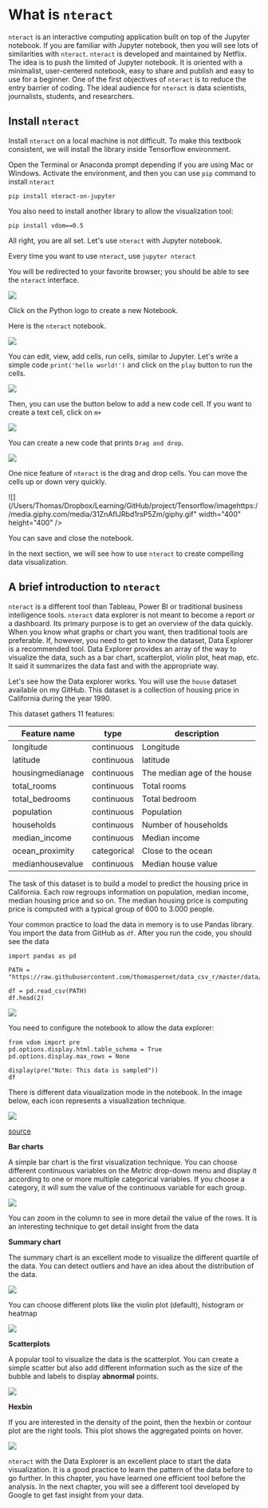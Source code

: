 
# What is `nteract`


`nteract` is an interactive computing application built on top of the
Jupyter notebook. If you are familiar with Jupyter notebook, then you
will see lots of similarities with `nteract`. `nteract` is developed and
maintained by Netflix. The idea is to push the limited of Jupyter
notebook. It is oriented with a minimalist, user-centered notebook, easy
to share and publish and easy to use for a beginner. One of the first
objectives of `nteract` is to reduce the entry barrier of coding. The
ideal audience for `nteract` is data scientists, journalists, students,
and researchers.

## Install `nteract`


Install `nteract` on a local machine is not difficult. To make this
textbook consistent, we will install the library inside Tensorflow
environment.

Open the Terminal or Anaconda prompt depending if you are using Mac or
Windows. Activate the environment, and then you can use `pip` command to
install `nteract`

    pip install nteract-on-jupyter

You also need to install another library to allow the visualization
tool:

    pip install vdom==0.5

All right, you are all set. Let's use `nteract` with Jupyter notebook.

Every time you want to use `nteract`, use `jupyter nteract`

You will be redirected to your favorite browser; you should be able to
see the `nteract` interface.

![](/Users/Thomas/Dropbox/Learning/GitHub/project/Tensorflow/image/tensorflow/9_What_is_nteract_files/image001.png)

Click on the Python logo to create a new Notebook.

Here is the `nteract` notebook.

![](/Users/Thomas/Dropbox/Learning/GitHub/project/Tensorflow/image/tensorflow/9_What_is_nteract_files/image002.png)

You can edit, view, add cells, run cells, similar to Jupyter. Let's
write a simple code `print('hello world!')` and click on the `play`
button to run the cells.

![](/Users/Thomas/Dropbox/Learning/GitHub/project/Tensorflow/image/tensorflow/9_What_is_nteract_files/image003.png)

Then, you can use the button below to add a new code cell. If you want
to create a text cell, click on `m+`

![](/Users/Thomas/Dropbox/Learning/GitHub/project/Tensorflow/image/tensorflow/9_What_is_nteract_files/image004.png)

You can create a new code that prints `Drag and drop`.

![](/Users/Thomas/Dropbox/Learning/GitHub/project/Tensorflow/image/tensorflow/9_What_is_nteract_files/image005.png)

One nice feature of `nteract` is the drag and drop cells. You can move
the cells up or down very quickly.


![](/Users/Thomas/Dropbox/Learning/GitHub/project/Tensorflow/imagehttps://media.giphy.com/media/31ZnAfIJRbd1rsP5Zm/giphy.gif" width="400" height="400" />

You can save and close the notebook.

In the next section, we will see how to use `nteract` to create
compelling data visualization.

## A brief introduction to `nteract`


`nteract` is a different tool than Tableau, Power BI or traditional
business intelligence tools. `nteract` data explorer is not meant to
become a report or a dashboard. Its primary purpose is to get an
overview of the data quickly. When you know what graphs or chart you
want, then traditional tools are preferable. If, however, you need to
get to know the dataset, Data Explorer is a recommended tool. Data
Explorer provides an array of the way to visualize the data, such as a
bar chart, scatterplot, violin plot, heat map, etc. It said it
summarizes the data fast and with the appropriate way.

Let's see how the Data explorer works. You will use the `house` dataset
available on my GitHub. This dataset is a collection of housing price in
California during the year 1990.

This dataset gathers 11 features:

| Feature name     | type        | description                 |
|------------------|-------------|-----------------------------|
| longitude        | continuous  | Longitude                   |
| latitude         | continuous  | latitude                    |
| housingmedianage | continuous  | The median age of the house |
| total_rooms      | continuous  | Total rooms                 |
| total_bedrooms   | continuous  | Total bedroom               |
| population       | continuous  | Population                  |
| households       | continuous  | Number of households        |
| median_income    | continuous  | Median income               |
| ocean_proximity  | categorical | Close to the ocean          |
| medianhousevalue | continuous  | Median house value          |

The task of this dataset is to build a model to predict the housing
price in California. Each row regroups information on population, median
income, median housing price and so on. The median housing price is
computing price is computed with a typical group of 600 to 3.000 people.

Your common practice to load the data in memory is to use Pandas
library. You import the data from GitHub as `df`. After you run the
code, you should see the data

    import pandas as pd

    PATH = "https://raw.githubusercontent.com/thomaspernet/data_csv_r/master/data/house_train.csv"

    df = pd.read_csv(PATH)
    df.head(2)

![](/Users/Thomas/Dropbox/Learning/GitHub/project/Tensorflow/image/tensorflow/9_What_is_nteract_files/image006.png)

You need to configure the notebook to allow the data explorer:



    from vdom import pre
    pd.options.display.html.table_schema = True
    pd.options.display.max_rows = None

    display(pre("Note: This data is sampled"))
    df

There is different data visualization mode in the notebook. In the image
below, each icon represents a visualization technique.

![](/Users/Thomas/Dropbox/Learning/GitHub/project/Tensorflow/image/tensorflow/9_What_is_nteract_files/image007.png)

[source](https://blog.nteract.io/designing-the-nteract-data-explorer-f4476d53f897?gi=688ff22fcc27)

**Bar charts**

A simple bar chart is the first visualization technique. You can choose
different continuous variables on the *Metric* drop-down menu and
display it according to one or more multiple categorical variables. If
you choose a category, it will sum the value of the continuous variable
for each group.

![](/Users/Thomas/Dropbox/Learning/GitHub/project/Tensorflow/image/tensorflow/9_What_is_nteract_files/image008.png)

You can zoom in the column to see in more detail the value of the rows.
It is an interesting technique to get detail insight from the data

**Summary chart**

The summary chart is an excellent mode to visualize the different
quartile of the data. You can detect outliers and have an idea about the
distribution of the data.

![](/Users/Thomas/Dropbox/Learning/GitHub/project/Tensorflow/image/tensorflow/9_What_is_nteract_files/image009.png)

You can choose different plots like the violin plot (default), histogram
or heatmap

![](/Users/Thomas/Dropbox/Learning/GitHub/project/Tensorflow/image/tensorflow/9_What_is_nteract_files/image010.png)

**Scatterplots**

A popular tool to visualize the data is the scatterplot. You can create
a simple scatter but also add different information such as the size of
the bubble and labels to display **abnormal** points.

![](/Users/Thomas/Dropbox/Learning/GitHub/project/Tensorflow/image/tensorflow/9_What_is_nteract_files/image011.png)

**Hexbin**

If you are interested in the density of the point, then the hexbin or
contour plot are the right tools. This plot shows the aggregated points
on hover.

![](/Users/Thomas/Dropbox/Learning/GitHub/project/Tensorflow/image/tensorflow/9_What_is_nteract_files/image012.png)

`nteract` with the Data Explorer is an excellent place to start the data
visualization. It is a good practice to learn the pattern of the data
before to go further. In this chapter, you have learned one efficient
tool before the analysis. In the next chapter, you will see a different
tool developed by Google to get fast insight from your data.
